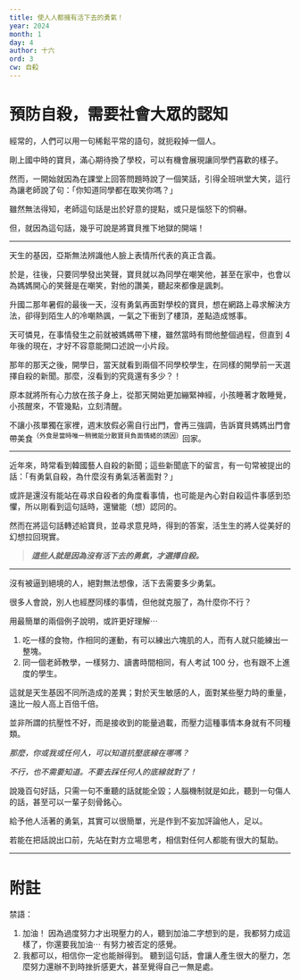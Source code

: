 ```yaml
---
title: 使人人都擁有活下去的勇氣！
year: 2024
month: 1
day: 4
author: 十六
ord: 3
cw: 自殺
---
```


# 預防自殺，需要社會大眾的認知

經常的，人們可以用一句稀鬆平常的語句，就扼殺掉一個人。

剛上國中時的寶貝，滿心期待換了學校，可以有機會展現讓同學們喜歡的樣子。

然而，一開始就因為在課堂上回答問題時說了一個笑話，引得全班哄堂大笑，這行為讓老師說了句：「你知道同學都在取笑你嗎？」

雖然無法得知，老師這句話是出於好意的提點，或只是惱怒下的恫嚇。

但，就因為這句話，幾乎可說是將寶貝推下地獄的開端！

---

天生的基因，亞斯無法辨識他人臉上表情所代表的真正含義。

於是，往後，只要同學發出笑聲，寶貝就以為同學在嘲笑他，甚至在家中，也會以為媽媽開心的笑聲是在嘲笑，對他的讚美，聽起來都像是諷刺。

升國二那年暑假的最後一天，沒有勇氣再面對學校的寶貝，想在網路上尋求解決方法，卻得到陌生人的冷嘲熱諷，一氣之下衝到了樓頂，差點造成憾事。

天可憐見，在事情發生之前就被媽媽帶下樓，雖然當時有問他整個過程，但直到 4 年後的現在，才好不容意能開口述說一小片段。

那年的那天之後，開學日，當天就看到兩個不同學校學生，在同樣的開學前一天選擇自殺的新聞。那麼，沒看到的究竟還有多少？！

原本就將所有心力放在孩子身上，從那天開始更加繃緊神經，小孩睡著才敢睡覺，小孩醒來，不管幾點，立刻清醒。

不讓小孩單獨在家裡，週末放假必需自行出門，會再三強調，告訴寶貝媽媽出門會帶美食<sup>（外食是當時唯一稍微能分散寶貝負面情緒的誘因）</sup>回家。

---

近年來，時常看到韓國藝人自殺的新聞；這些新聞底下的留言，有一句常被提出的話：「有勇氣自殺，為什麼沒有勇氣活著面對？」

或許是還沒有能站在尋求自殺者的角度看事情，也可能是內心對自殺這件事感到恐懼，所以剛看到這句話時，還蠻能（想）認同的。

然而在將這句話轉述給寶貝，並尋求意見時，得到的答案，活生生的將人從美好的幻想拉回現實。

> **_這些人就是因為沒有活下去的勇氣，才選擇自殺。_**

---

沒有被逼到絕境的人，絕對無法想像，活下去需要多少勇氣。

很多人會說，別人也經歷同樣的事情，但他就克服了，為什麼你不行？

用最簡單的兩個例子說明，或許更好理解⋯

1.  吃一樣的食物，作相同的運動，有可以練出六塊肌的人，而有人就只能練出一整塊。
2.  同一個老師教學，一樣努力、讀書時間相同，有人考試 100 分，也有跟不上進度的學生。

這就是天生基因不同所造成的差異；對於天生敏感的人，面對某些壓力時的重量，遠比一般人高上百倍千倍。

並非所謂的抗壓性不好，而是接收到的能量過載，而壓力這種事情本身就有不同種類。

_那麼，你或我或任何人，可以知道抗壓底線在哪嗎？_

_不行，也不需要知道。不要去踩任何人的底線就對了！_

說幾百句好話，只需一句不重聽的話就能全毀；人腦機制就是如此，聽到一句傷人的話，甚至可以一輩子刻骨銘心。

給予他人活著的勇氣，其實可以很簡單，光是作到不妄加評論他人，足以。

若能在把話說出口前，先站在對方立場思考，相信對任何人都能有很大的幫助。

---

# 附註

禁語：

1. 加油！
   因為過度努力才出現壓力的人，聽到加油二字想到的是，我都努力成這樣了，你還要我加油⋯ 有努力被否定的感覺。
2. 我都可以，相信你一定也能辦得到。
   聽到這句話，會讓人產生很大的壓力，怎麼努力還辦不到時挫折感更大，甚至覺得自己一無是處。
